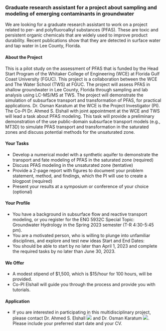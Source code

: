 ### Graduate research assistant for a project about sampling and modeling of emerging contaminants in groundwater 
We are looking for a graduate research assistant to work on a project related to per- and polyfluoroalkyl substances (PFAS). These are toxic and persistent organic chemicals that are widely used to improve product durability. Recent publications show that they are detected in surface water and tap water in Lee County, Florida. 
#### About the Project
This is a pilot study on the assessment of PFAS that is funded by the Head Start Program of the Whitaker College of Engineering (WCE) at Florida Gulf Coast University (FGUC). This project is a collaboration between the WCE and The Water School (TWS) at FGUC. The project will assess PFAS in shallow groundwater in Lee County, Florida through sampling and lab analysis using LC-MS/MS at TWS. The project will demonstrate the simulation of subsurface transport and transformation of PFAS, for practical applications. Dr. Osman Karatum at the WCE is the Project Investigator (PI). The Co-PI Dr. Ahmed S. Elshall with joint appointment at the WCE and TWS will lead a task about PFAS modeling. This task will provide a preliminary demonstration of the use public-domain subsurface transport models (e.g., MT3D) to simulate PFAS transport and transformation in the saturated zones and discuss potential methods for the unsaturated zone. 

#### Your Tasks
-	Develop a numerical model with a synthetic aquifer to demonstrate the transport and fate modeling of PFAS in the saturated zone (required)
-	Discuss PFAS modeling in the unsaturated zone (tentative) 
-	Provide a 2-page report with figures to document your problem statement, method, and findings, which the PI will use to create a blogpost (required)
-	Present your results at a symposium or conference of your choice (optional) 

#### Your Profile
-	You have a background in subsurface flow and reactive transport modeling, or you register for the ENG 5932C Special Topic: Groundwater Hydrology in the Spring 2023 semester (T-R 4:30-5:45 pm).
-	You are a motivated person, who is willing to plunge into unfamiliar disciplines, and explore and test new ideas
Start and End Dates:
-	You should be able to start by no later than April 1, 2023 and complete the required tasks by no later than June 30, 2023.

#### We Offer
-	A modest stipend of $1,500, which is $15/hour for 100 hours, will be provided.
-	Co-PI Elshall will guide you through the process and provide you with tutorials.

#### Application
-	If you are interested in participating in this multidisciplinary project, please contact Dr. Ahmed S. Elshall [![](https://img.shields.io/badge/aelshall-@fgcu.edu-blue.svg?style=flat)](aelshall@fgcu.edu) and Dr. Osman Karatum [![](https://img.shields.io/badge/okaratum-@fgcu.edu-blue.svg?style=flat)](okaratum@fgcu.edu). Please include your preferred start date and your CV. 
